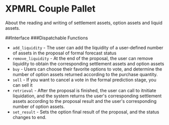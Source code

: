 # XPMRL Couple Pallet

About the reading and writing of settlement assets, option assets and liquid assets.

##Interface
###Dispatchable Functions
* `add_liquidity` - The user can add the liquidity of a user-defined number of assets in the proposal of formal forecast status
* `remove_liquidity` - At the end of the proposal, the user can remove liquidity to obtain the corresponding settlement assets and option assets
* `buy` - Users can choose their favorite options to vote, and determine the number of option assets returned according to the purchase quantity.
* `sell` - If you want to cancel a vote in the formal prediction stage, you can sell it 
* `retrieval` - After the proposal is finished, the user can call to itnitiate liquidation, and the system returns the user's corresponding settlement assets according to the proposal result and the user's corresponding number of option assets.
* `set_result` - Sets the option final result of the proposal, and the status changes to end.
